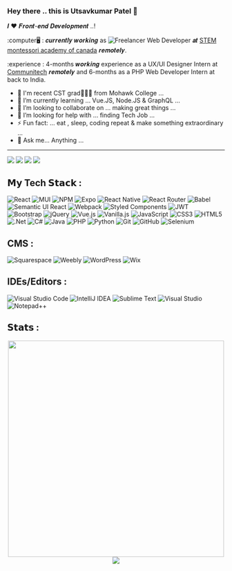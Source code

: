 ### Hey there .. this is Utsavkumar Patel 👋


𝑰 ❤️ 𝑭𝒓𝒐𝒏𝒕-𝒆𝒏𝒅 𝑫𝒆𝒗𝒆𝒍𝒐𝒑𝒎𝒆𝒏𝒕 ..!

:computer🖥️  :  𝒄𝒖𝒓𝒓𝒆𝒏𝒕𝒍𝒚 𝒘𝒐𝒓𝒌𝒊𝒏𝒈 as ![Freelancer](https://img.shields.io/badge/Freelancer-29B2FE?style=flat-square&logo=Freelancer&logoColor=white) Web Developer 𝒂𝒕 [STEM montessori academy of canada](https://stemacademy.net/) 𝒓𝒆𝒎𝒐𝒕𝒆𝒍𝒚.

:experience : 4-months 𝒘𝒐𝒓𝒌𝒊𝒏𝒈 experience as a UX/UI Designer Intern at [Communitech](https://www.communitech.ca/) 𝒓𝒆𝒎𝒐𝒕𝒆𝒍𝒚 and 6-months as a PHP Web Developer Intern at back to India.

- 💬 I'm recent CST grad👨🏻‍🎓 from Mohawk College ...
- 🌱 I’m currently learning ... Vue.JS, Node.JS & GraphQL ...
- 👯 I’m looking to collaborate on ... making great things ...
- 🤔 I’m looking for help with ... finding Tech Job ...
- ⚡ Fun fact: ... eat , sleep, coding repeat & make something extraordinary ... 
- 💬 Ask me... Anything ...

-----------
[![](https://img.shields.io/badge/LinkedIn-Utsavkumar_Patel-blue?logo=Linkedin&logoColor=blue&labelColor=black)](https://www.linkedin.com/in/utsavkumar-patel-e3606/)
[![](https://img.shields.io/badge/Outlook-Utsavkumar_Patel-%2335BDB2?logo=Outlook&logoColor=Red&labelColor=black)](mailto:utsavkumar-mukeshbhai.patel@mohawkcollege.ca)
[![](https://img.shields.io/badge/GitHub-Utsavkumar_Patel-%23181717?logo=github)](https://github.com/Utsav360)
[![](https://img.shields.io/badge/Whatsapp-Utsavkumar_Patel-25D366?logo=whatsapp&logoColor=green)](https://wa.me/+13653666324)

## 𝗠𝘆 Tech 𝗦𝘁𝗮𝗰𝗸 :

![React](https://img.shields.io/badge/-React.Js-61DAFB?style=for-the-badge&logo=react&logoColor=white)
![MUI](https://img.shields.io/badge/MUI-%230081CB?style=for-the-badge&logo=mui&logoColor=white)
![NPM](https://img.shields.io/badge/NPM-%23000000.svg?style=for-the-badge&logo=npm&logoColor=white)
![Expo](https://img.shields.io/badge/expo-1C1E24?style=for-the-badge&logo=expo&logoColor=#D04A37)
![React Native](https://img.shields.io/badge/react_native-%2320232a.svg?style=for-the-badge&logo=react&logoColor=%2361DAFB)
![React Router](https://img.shields.io/badge/React_Router-CA4245?style=for-the-badge&logo=react-router&logoColor=white)
![Babel](https://img.shields.io/badge/Babel-F9DC3e?style=for-the-badge&logo=babel&logoColor=black)
![Semantic UI React](https://img.shields.io/badge/Semantic%20UI%20React-%2335BDB2.svg?style=for-the-badge&logo=SemanticUIReact&logoColor=white)
![Webpack](https://img.shields.io/badge/webpack-%238DD6F9.svg?style=for-the-badge&logo=webpack&logoColor=black)
![Styled Components](https://img.shields.io/badge/styled--components-DB7093?style=for-the-badge&logo=styled-components&logoColor=white)
![JWT](https://img.shields.io/badge/JWT-black?style=for-the-badge&logo=JSON%20web%20tokens)
![Bootstrap](https://img.shields.io/badge/bootstrap-%23563D7C.svg?style=for-the-badge&logo=bootstrap&logoColor=white)
![jQuery](https://img.shields.io/badge/jquery-%230769AD.svg?style=for-the-badge&logo=jquery&logoColor=white)
![Vue.js](https://img.shields.io/badge/-Vue.js-%232c3e50?style=for-the-badge&logo=vuedotjs)
![Vanilla.js](https://img.shields.io/badge/-Vanilla.js-yellow?style=for-the-badge&logo=vanilla)
![JavaScript](https://img.shields.io/badge/javascript-%23323330.svg?style=for-the-badge&logo=javascript&logoColor=%23F7DF1E)
![CSS3](https://img.shields.io/badge/css3-%231572B6.svg?style=for-the-badge&logo=css3&logoColor=white)
![HTML5](https://img.shields.io/badge/html5-%23E34F26.svg?style=for-the-badge&logo=html5&logoColor=white)
![.Net](https://img.shields.io/badge/.NET-5C2D91?style=for-the-badge&logo=.net&logoColor=white)
![C#](https://img.shields.io/badge/c%23-%23239120.svg?style=for-the-badge&logo=c-sharp&logoColor=white)
![Java](https://img.shields.io/badge/java-%23ED8B00.svg?style=for-the-badge&logo=java&logoColor=white)
![PHP](https://img.shields.io/badge/php-%23777BB4.svg?style=for-the-badge&logo=php&logoColor=white)
![Python](https://img.shields.io/badge/python-3670A0?style=for-the-badge&logo=python&logoColor=ffdd54)
![Git](https://img.shields.io/badge/git-%23F05033.svg?style=for-the-badge&logo=git&logoColor=white)
![GitHub](https://img.shields.io/badge/github-%23121011.svg?style=for-the-badge&logo=github&logoColor=white)
![Selenium](https://img.shields.io/badge/-selenium-%43B02A?style=for-the-badge&logo=selenium&logoColor=white)

## CMS :
![Squarespace](https://img.shields.io/badge/squarespace-2F3134?style=for-the-badge&logo=Squarespace&logoColor=white)
![Weebly](https://img.shields.io/badge/-weebly-%23E5E5E5?style=for-the-badge&logo=weebly&logoColor=058a5e)
![WordPress](https://img.shields.io/badge/WordPress-%23117AC9.svg?style=for-the-badge&logo=WordPress&logoColor=white)
![Wix](https://img.shields.io/badge/wix-000?style=for-the-badge&logo=wix&logoColor=white)

## IDEs/Editors : 
![Visual Studio Code](https://img.shields.io/badge/Visual%20Studio%20Code-0078d7.svg?style=for-the-badge&logo=visual-studio-code&logoColor=white)
![IntelliJ IDEA](https://img.shields.io/badge/IntelliJ_IDEA-000000.svg?style=for-the-badge&logo=intellij-idea&logoColor=white)
![Sublime Text](https://img.shields.io/badge/sublime_text-%23575757.svg?style=for-the-badge&logo=sublime-text&logoColor=important)
![Visual Studio](https://img.shields.io/badge/Visual%20Studio-5C2D91.svg?style=for-the-badge&logo=visual-studio&logoColor=white)
![Notepad++](https://img.shields.io/badge/Notepad_++-%23239120.svg?style=for-the-badge&logo=notepad++&logoColor=white)

## 𝗦𝘁𝗮𝘁𝘀 :

<div style="text-align: center">
  <img src="https://github-readme-stats.vercel.app/api?username=Utsav360&count_private=true&show_icons=true&theme=prussian" width="500">
<br />
  <img src="https://github-readme-stats.vercel.app/api/top-langs/?username=Utsav360&title_color=ffffff&text_color=c9cacc&icon_color=4AB197&bg_color=1A2B34" />
</div>

